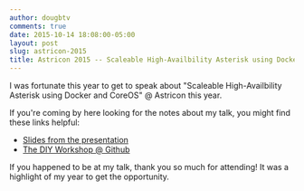 ```yaml
---
author: dougbtv
comments: true
date: 2015-10-14 18:08:00-05:00
layout: post
slug: astricon-2015
title: Astricon 2015 -- Scaleable High-Availbility Asterisk using Docker and CoreOS
---
```


I was fortunate this year to get to speak about "Scaleable High-Availbility Asterisk using Docker and CoreOS" @ Astricon this year. 

If you're coming by here looking for the notes about my talk, you might find these links helpful:

* [Slides from the presentation](http://astricon.dougbtv.com/)
* [The DIY Workshop @ Github](https://github.com/dougbtv/docker-asterisk/tree/master/high-availability)

If you happened to be at my talk, thank you so much for attending! It was a highlight of my year to get the opportunity.